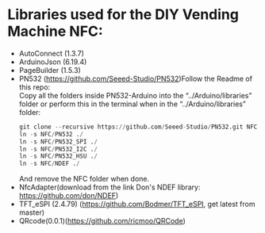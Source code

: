 # Libraries used for the DIY Vending Machine NFC:

* AutoConnect (1.3.7)
* ArduinoJson (6.19.4)
* PageBuilder (1.5.3)
* PN532 (https://github.com/Seeed-Studio/PN532)Follow the Readme of this repo: 
    <br>Copy all the folders inside PN532-Arduino into the “../Arduino/libraries” folder or perform this in the terminal when in the “../Arduino/libraries” folder:
    <br>
    ```python
    git clone --recursive https://github.com/Seeed-Studio/PN532.git NFC
    ln -s NFC/PN532 ./
    ln -s NFC/PN532_SPI ./
    ln -s NFC/PN532_I2C ./
    ln -s NFC/PN532_HSU ./
    ln -s NFC/NDEF ./
    ```
	And remove the NFC folder when done.
* NfcAdapter(download from the link Don's NDEF library: https://github.com/don/NDEF)
* TFT_eSPI (2.4.79) (https://github.com/Bodmer/TFT_eSPI, get latest from master)
* QRcode(0.0.1)(https://github.com/ricmoo/QRCode)


